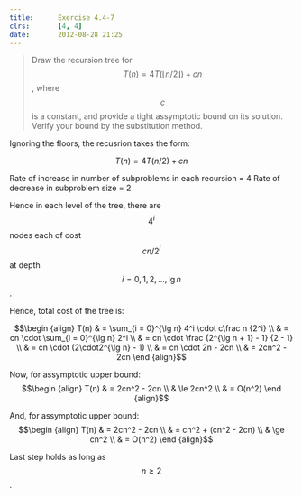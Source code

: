 ```yaml
---
title:      Exercise 4.4-7
clrs:       [4, 4]
date:       2012-08-28 21:25
---
```


>Draw the recursion tree for $$T(n) = 4T(\lfloor n/2 \rfloor) + cn$$, where $$c$$ is a constant, and provide a tight assymptotic bound on its solution. Verify your bound by the substitution method.

Ignoring the floors, the recusrion takes the form:

$$T(n) = 4T(n/2) + cn$$

Rate of increase in number of subproblems in each recursion = 4
Rate of decrease in subproblem size = 2

Hence in each level of the tree, there are $$4^i$$ nodes each of cost $$cn/2^i$$ at depth $$i = 0, 1, 2, \dots, \lg n$$.

Hence, total cost of the tree is:

$$\begin {align}
T(n) & = \sum_{i = 0}^{\lg n} 4^i \cdot c\frac n {2^i} \\
     & = cn \cdot \sum_{i = 0}^{\lg n} 2^i \\
     & = cn \cdot \frac {2^{\lg n + 1} - 1} {2 - 1} \\
     & = cn \cdot (2\cdot2^{\lg n} - 1) \\
     & = cn \cdot 2n - 2cn \\
     & = 2cn^2 - 2cn
\end {align}$$

Now, for assymptotic upper bound:
$$\begin {align}
T(n) & = 2cn^2 - 2cn \\
     & \le 2cn^2 \\
     & = O(n^2)
\end {align}$$


And, for assymptotic upper bound:
$$\begin {align}
T(n) & = 2cn^2 - 2cn \\
     & = cn^2 + (cn^2 - 2cn) \\
     & \ge cn^2 \\
     & = O(n^2)
\end {align}$$

Last step holds as long as $$n \ge 2$$.